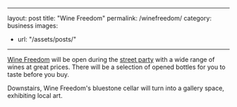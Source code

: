 ﻿---
layout: post
title:  "Wine Freedom"
permalink: /winefreedom/
category: business 
images: 
  - url: "/assets/posts/"
  - ---

[Wine Freedom](http://www.winefreedom.co.nz/) will be open during the [street party](/party) with a wide range of wines at great prices. There will be a selection of opened bottles for you to taste before you buy. 

Downstairs, Wine Freedom's bluestone cellar will turn into a gallery space, exhibiting local art.
